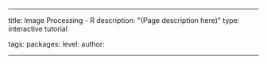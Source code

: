 ---

title: Image Processing - R
description: "(Page description here)"
type: interactive tutorial

tags: 
packages: 
level: 
author: 

---